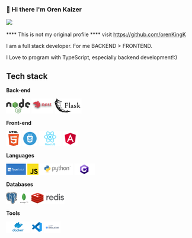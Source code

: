 ### 👋 Hi there I'm Oren Kaizer

<a href="https://www.linkedin.com/in/oren-fullstack/"><img src="https://img.shields.io/badge/LinkedIn-0077B5?style=for-the-badge&logo=linkedin&logoColor=white" /></a>

**** This is not my original profile **** visit https://github.com/orenKingK


I am a full stack developer. For me BACKEND > FRONTEND.

I Love to program with TypeScript, especially backend development!:)

## Tech stack

**Back-end**

<code><img height="40" src="https://raw.githubusercontent.com/orenKingK/orenKingK/master/images/nodejs.png"></code>
<code><img height="40" src="https://raw.githubusercontent.com/orenKingK/orenKingK/master/images/nestjs.png"></code>
<code><img height="40" src="https://raw.githubusercontent.com/orenKingK/orenKingK/master/images/flask.png"></code>

**Front-end**

<code><img height="40" src="https://raw.githubusercontent.com/orenKingK/orenKingK/master/images/html.png"></code>
<code><img height="40" src="https://raw.githubusercontent.com/orenKingK/orenKingK/master/images/css.png"></code>
<code><img height="40" src="https://raw.githubusercontent.com/orenKingK/orenKingK/master/images/reactjs.png"></code>
<code><img height="40" src="https://raw.githubusercontent.com/orenKingK/orenKingK/master/images/angular.png"></code>

**Languages**

<code><img height="30" src="https://raw.githubusercontent.com/orenKingK/orenKingK/master/images/typescript.png"></code>
<code><img height="30" src="https://raw.githubusercontent.com/orenKingK/orenKingK/master/images/javascript.png"></code>
<code><img height="30" src="https://raw.githubusercontent.com/orenKingK/orenKingK/master/images/python.png"></code>
<code><img height="30" src="https://raw.githubusercontent.com/orenKingK/orenKingK/master/images/csharp.png"></code>

**Databases**

<code><img height="30" src="https://raw.githubusercontent.com/orenKingK/orenKingK/master/images/postgresql.png"></code>
<code><img height="30" src="https://raw.githubusercontent.com/orenKingK/orenKingK/master/images/mongodb.png"></code>
<code><img height="30" src="https://raw.githubusercontent.com/orenKingK/orenKingK/master/images/redis.png"></code>

**Tools**

<code><img height="30" src="https://raw.githubusercontent.com/orenKingK/orenKingK/master/images/docker.png"></code>
<code><img height="30" src="https://raw.githubusercontent.com/orenKingK/orenKingK/master/images/vscode.png"></code>
<code><img height="30" src="https://raw.githubusercontent.com/orenKingK/orenKingK/master/images/bitbucket.png"></code>
